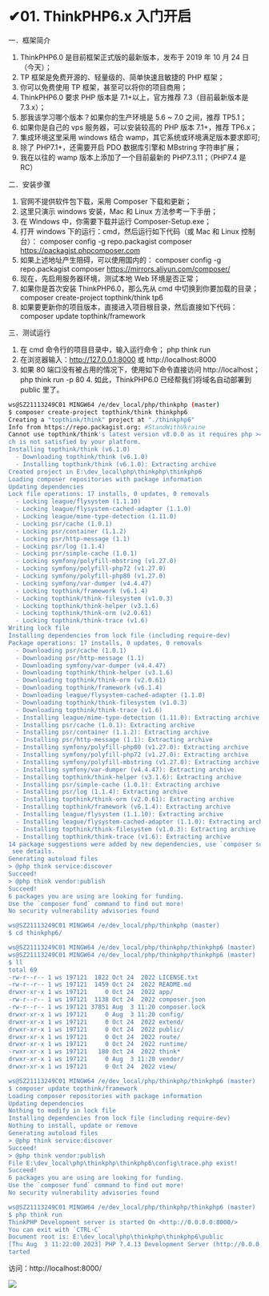 # ✔01. ThinkPHP6.x 入门开启

一．框架简介 

1. ThinkPHP6.0 是目前框架正式版的最新版本，发布于 2019 年 10 月 24 日（今天）； 
2. TP 框架是免费开源的、轻量级的、简单快速且敏捷的 PHP 框架；
3. 你可以免费使用 TP 框架，甚至可以将你的项目商用；
4. ThinkPHP6.0 要求 PHP 版本是 7.1+以上，官方推荐 7.3（目前最新版本是 7.3.x）；
5. 那我该学习哪个版本？如果你的生产环境是 5.6 ~ 7.0 之间，推荐 TP5.1；
6. 如果你是自己的 vps 服务器，可以安装较高的 PHP 版本 7.1+，推荐 TP6.x；
7. 集成环境这里采用 windows 结合 wamp，其它系统或环境满足版本要求即可; 
8. 除了 PHP7.1+，还需要开启 PDO 数据库引擎和 MBstring 字符串扩展；
9. 我在以往的 wamp 版本上添加了一个目前最新的 PHP7.3.11；（PHP7.4 是 RC） 

二．安装步骤 

1. 官网不提供软件包下载，采用 Composer 下载和更新；
2. 这里只演示 windows 安装，Mac 和 Linux 方法参考一下手册；
3. 在 Windows 中，你需要下载并运行 Composer-Setup.exe；
4.  打开 windows 下的运行：cmd，然后运行如下代码（或 Mac 和 Linux 控制台）： composer config -g repo.packagist composer https://packagist.phpcomposer.com 
5. 如果上述地址产生阻碍，可以使用国内的： composer config -g repo.packagist composer https://mirrors.aliyun.com/composer/ 
6. 现在，先启用服务器环境，测试本地 Web 环境是否正常；
7. 如果你是首次安装 ThinkPHP6.0，那么先从 cmd 中切换到你要加载的目录； composer create-project topthink/think tp6
8. 如果要更新你的项目版本，直接进入项目根目录，然后直接如下代码： composer update topthink/framework 

三．测试运行 

1. 在 cmd 命令行的项目目录中，输入运行命令； php think run
2. 在浏览器输入：http://127.0.0.1:8000 或 http://localhost:8000 
3. 如果 80 端口没有被占用的情况下，使用如下命令直接访问 http://localhost； php think run -p 80 4. 如此，ThinkPHP6.0 已经帮我们将域名自动部署到 public 里了。



```sh
ws@SZ21113249C01 MINGW64 /e/dev_local/php/thinkphp (master)
$ composer create-project topthink/think thinkphp6
Creating a "topthink/think" project at "./thinkphp6"
Info from https://repo.packagist.org: #StandWithUkraine
Cannot use topthink/think's latest version v8.0.0 as it requires php >=8.0.0 whi
ch is not satisfied by your platform.
Installing topthink/think (v6.1.0)
  - Downloading topthink/think (v6.1.0)
  - Installing topthink/think (v6.1.0): Extracting archive
Created project in E:\dev_local\php\thinkphp\thinkphp6
Loading composer repositories with package information
Updating dependencies
Lock file operations: 17 installs, 0 updates, 0 removals
  - Locking league/flysystem (1.1.10)
  - Locking league/flysystem-cached-adapter (1.1.0)
  - Locking league/mime-type-detection (1.11.0)
  - Locking psr/cache (1.0.1)
  - Locking psr/container (1.1.2)
  - Locking psr/http-message (1.1)
  - Locking psr/log (1.1.4)
  - Locking psr/simple-cache (1.0.1)
  - Locking symfony/polyfill-mbstring (v1.27.0)
  - Locking symfony/polyfill-php72 (v1.27.0)
  - Locking symfony/polyfill-php80 (v1.27.0)
  - Locking symfony/var-dumper (v4.4.47)
  - Locking topthink/framework (v6.1.4)
  - Locking topthink/think-filesystem (v1.0.3)
  - Locking topthink/think-helper (v3.1.6)
  - Locking topthink/think-orm (v2.0.61)
  - Locking topthink/think-trace (v1.6)
Writing lock file
Installing dependencies from lock file (including require-dev)
Package operations: 17 installs, 0 updates, 0 removals
  - Downloading psr/cache (1.0.1)
  - Downloading psr/http-message (1.1)
  - Downloading symfony/var-dumper (v4.4.47)
  - Downloading topthink/think-helper (v3.1.6)
  - Downloading topthink/think-orm (v2.0.61)
  - Downloading topthink/framework (v6.1.4)
  - Downloading league/flysystem-cached-adapter (1.1.0)
  - Downloading topthink/think-filesystem (v1.0.3)
  - Downloading topthink/think-trace (v1.6)
  - Installing league/mime-type-detection (1.11.0): Extracting archive
  - Installing psr/cache (1.0.1): Extracting archive
  - Installing psr/container (1.1.2): Extracting archive
  - Installing psr/http-message (1.1): Extracting archive
  - Installing symfony/polyfill-php80 (v1.27.0): Extracting archive
  - Installing symfony/polyfill-php72 (v1.27.0): Extracting archive
  - Installing symfony/polyfill-mbstring (v1.27.0): Extracting archive
  - Installing symfony/var-dumper (v4.4.47): Extracting archive
  - Installing topthink/think-helper (v3.1.6): Extracting archive
  - Installing psr/simple-cache (1.0.1): Extracting archive
  - Installing psr/log (1.1.4): Extracting archive
  - Installing topthink/think-orm (v2.0.61): Extracting archive
  - Installing topthink/framework (v6.1.4): Extracting archive
  - Installing league/flysystem (1.1.10): Extracting archive
  - Installing league/flysystem-cached-adapter (1.1.0): Extracting archive
  - Installing topthink/think-filesystem (v1.0.3): Extracting archive
  - Installing topthink/think-trace (v1.6): Extracting archive
14 package suggestions were added by new dependencies, use `composer suggest` to
 see details.
Generating autoload files
> @php think service:discover
Succeed!
> @php think vendor:publish
Succeed!
6 packages you are using are looking for funding.
Use the `composer fund` command to find out more!
No security vulnerability advisories found

ws@SZ21113249C01 MINGW64 /e/dev_local/php/thinkphp (master)
$ cd thinkphp6/

ws@SZ21113249C01 MINGW64 /e/dev_local/php/thinkphp/thinkphp6 (master)
ws@SZ21113249C01 MINGW64 /e/dev_local/php/thinkphp/thinkphp6 (master)
$ ll
total 69
-rw-r--r-- 1 ws 197121  1822 Oct 24  2022 LICENSE.txt
-rw-r--r-- 1 ws 197121  1459 Oct 24  2022 README.md
drwxr-xr-x 1 ws 197121     0 Oct 24  2022 app/
-rw-r--r-- 1 ws 197121  1138 Oct 24  2022 composer.json
-rw-r--r-- 1 ws 197121 37851 Aug  3 11:20 composer.lock
drwxr-xr-x 1 ws 197121     0 Aug  3 11:20 config/
drwxr-xr-x 1 ws 197121     0 Oct 24  2022 extend/
drwxr-xr-x 1 ws 197121     0 Oct 24  2022 public/
drwxr-xr-x 1 ws 197121     0 Oct 24  2022 route/
drwxr-xr-x 1 ws 197121     0 Oct 24  2022 runtime/
-rwxr-xr-x 1 ws 197121   180 Oct 24  2022 think*
drwxr-xr-x 1 ws 197121     0 Aug  3 11:20 vendor/
drwxr-xr-x 1 ws 197121     0 Oct 24  2022 view/

ws@SZ21113249C01 MINGW64 /e/dev_local/php/thinkphp/thinkphp6 (master)
$ composer update topthink/framework
Loading composer repositories with package information
Updating dependencies
Nothing to modify in lock file
Installing dependencies from lock file (including require-dev)
Nothing to install, update or remove
Generating autoload files
> @php think service:discover
Succeed!
> @php think vendor:publish
File E:\dev_local\php\thinkphp\thinkphp6\config\trace.php exist!
Succeed!
6 packages you are using are looking for funding.
Use the `composer fund` command to find out more!
No security vulnerability advisories found

ws@SZ21113249C01 MINGW64 /e/dev_local/php/thinkphp/thinkphp6 (master)
$ php think run
ThinkPHP Development server is started On <http://0.0.0.0:8000/>
You can exit with `CTRL-C`
Document root is: E:\dev_local\php\thinkphp\thinkphp6\public
[Thu Aug  3 11:22:00 2023] PHP 7.4.13 Development Server (http://0.0.0.0:8000) s
tarted
```

访问：http://localhost:8000/



![](https://nateshao-blog.oss-cn-shenzhen.aliyuncs.com/wximage-20230803112752305.png)